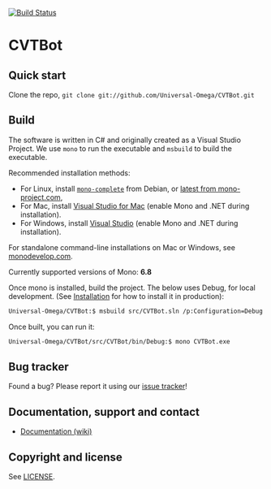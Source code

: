 [![Build Status](https://github.com/Universal-Omega/CVTBot/actions/workflows/CI.yml/badge.svg)](https://github.com/Universal-Omega/CVTBot/actions/workflows/CI.yml)

CVTBot
==================================================


Quick start
----------

Clone the repo, `git clone git://github.com/Universal-Omega/CVTBot.git`


Build
----------
The software is written in C# and originally created as a Visual Studio Project.
We use `mono` to run the executable and `msbuild` to build the executable.

Recommended installation methods:

* For Linux, install [`mono-complete`](https://packages.debian.org/search?keywords=mono-complete) from Debian, or [latest from mono-project.com](https://www.mono-project.com/download/stable/#download-lin),
* For Mac, install [Visual Studio for Mac](https://www.visualstudio.com/vs/visual-studio-mac/) (enable Mono and .NET during installation).
* For Windows, install [Visual Studio](https://visualstudio.microsoft.com/vs/) (enable Mono and .NET during installation).

For standalone command-line installations on Mac or Windows, see [monodevelop.com](https://www.monodevelop.com/download/).

Currently supported versions of Mono: **6.8**

Once mono is installed, build the project. The below uses Debug, for local development. (See [Installation](./docs/install.md) for how to install it in production):

```bash
Universal-Omega/CVTBot:$ msbuild src/CVTBot.sln /p:Configuration=Debug
```

Once built, you can run it:
```bash
Universal-Omega/CVTBot/src/CVTBot/bin/Debug:$ mono CVTBot.exe
```


Bug tracker
-----------

Found a bug? Please report it using our [issue
tracker](https://github.com/Universal-Omega/CVTBot/issues)!


Documentation, support and contact
-----------
* [Documentation (wiki)](https://github.com/Universal-Omega/CVTBot/wiki/Documentation)


Copyright and license
---------------------

See [LICENSE](https://raw.github.com/Universal-Omega/CVTBot/main/LICENSE.txt).
